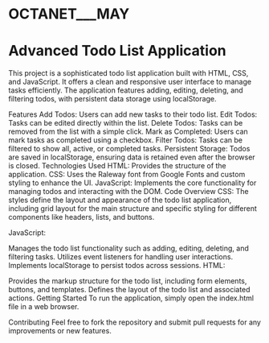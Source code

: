 # OCTANET___MAY
# Advanced Todo List Application
This project is a sophisticated todo list application built with HTML, CSS, and JavaScript. It offers a clean and responsive user interface to manage tasks efficiently. The application features adding, editing, deleting, and filtering todos, with persistent data storage using localStorage.

Features
Add Todos: Users can add new tasks to their todo list.
Edit Todos: Tasks can be edited directly within the list.
Delete Todos: Tasks can be removed from the list with a simple click.
Mark as Completed: Users can mark tasks as completed using a checkbox.
Filter Todos: Tasks can be filtered to show all, active, or completed tasks.
Persistent Storage: Todos are saved in localStorage, ensuring data is retained even after the browser is closed.
Technologies Used
HTML: Provides the structure of the application.
CSS: Uses the Raleway font from Google Fonts and custom styling to enhance the UI.
JavaScript: Implements the core functionality for managing todos and interacting with the DOM.
Code Overview
CSS: The styles define the layout and appearance of the todo list application, including grid layout for the main structure and specific styling for different components like headers, lists, and buttons.

JavaScript:

Manages the todo list functionality such as adding, editing, deleting, and filtering tasks.
Utilizes event listeners for handling user interactions.
Implements localStorage to persist todos across sessions.
HTML:

Provides the markup structure for the todo list, including form elements, buttons, and templates.
Defines the layout of the todo list and associated actions.
Getting Started
To run the application, simply open the index.html file in a web browser.

Contributing
Feel free to fork the repository and submit pull requests for any improvements or new features.
